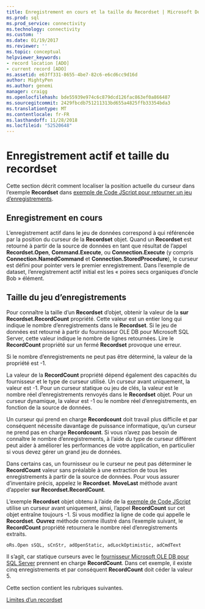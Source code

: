 ```yaml
---
title: Enregistrement en cours et la taille du Recordset | Microsoft Docs
ms.prod: sql
ms.prod_service: connectivity
ms.technology: connectivity
ms.custom: ''
ms.date: 01/19/2017
ms.reviewer: ''
ms.topic: conceptual
helpviewer_keywords:
- record location [ADO]
- current record [ADO]
ms.assetid: e63ff331-8655-4be7-82c6-e6cd6cc9d16d
author: MightyPen
ms.author: genemi
manager: craigg
ms.openlocfilehash: bde55939e974c6c879dcd126fac863ef0a866487
ms.sourcegitcommit: 2429fbcdb751211313bd655a4825ffb33354bda3
ms.translationtype: MT
ms.contentlocale: fr-FR
ms.lasthandoff: 11/28/2018
ms.locfileid: "52520648"
---
```

# <a name="current-record-and-size-of-recordset"></a>Enregistrement actif et taille du recordset
Cette section décrit comment localiser la position actuelle du curseur dans l’exemple **Recordset** dans [exemple de Code JScript pour retourner un jeu d’enregistrements](../../../ado/guide/data/jscript-code-example-to-return-a-recordset.md).  
  
## <a name="current-record"></a>Enregistrement en cours  
 L’enregistrement actif dans le jeu de données correspond à qui référencée par la position du curseur de la **Recordset** objet. Quand un **Recordset** est retourné à partir de la source de données en tant que résultat de l’appel **Recordset.Open**, **Command.Execute**, ou **Connection.Execute**  (y compris **Connection.NamedCommand** et **Connection.StoredProcedure**), le curseur est défini pour pointer vers le premier enregistrement. Dans l’exemple de dataset, l’enregistrement actif initial est les « poires secs organiques d’oncle Bob » élément.  
  
## <a name="size-of-recordset"></a>Taille du jeu d’enregistrements  
 Pour connaître la taille d’un **Recordset** d’objet, obtenir la valeur de la **sur Recordset.RecordCount** propriété. Cette valeur est un entier long qui indique le nombre d’enregistrements dans le **Recordset**. Si le jeu de données est retourné à partir du fournisseur OLE DB pour Microsoft SQL Server, cette valeur indique le nombre de lignes retournées. Lire le **RecordCount** propriété sur un fermé **Recordset** provoque une erreur.  
  
 Si le nombre d’enregistrements ne peut pas être déterminé, la valeur de la propriété est -1.  
  
 La valeur de la **RecordCount** propriété dépend également des capacités du fournisseur et le type de curseur utilisé. Un curseur avant uniquement, la valeur est -1. Pour un curseur statique ou jeu de clés, la valeur est le nombre réel d’enregistrements renvoyés dans le **Recordset** objet. Pour un curseur dynamique, la valeur est -1 ou le nombre réel d’enregistrements, en fonction de la source de données.  
  
 Un curseur qui prend en charge **Recordcount** doit travail plus difficile et par conséquent nécessite davantage de puissance informatique, qu’un curseur ne prend pas en charge **Recordcount**. Si vous n’avez pas besoin de connaître le nombre d’enregistrements, à l’aide du type de curseur différent peut aider à améliorer les performances de votre application, en particulier si vous devez gérer un grand jeu de données.  
  
 Dans certains cas, un fournisseur ou le curseur ne peut pas déterminer le **RecordCount** valeur sans préalable à une extraction de tous les enregistrements à partir de la source de données. Pour vous assurer d’inventaire précis, appelez le **Recordset**. **MoveLast** méthode avant d’appeler **sur Recordset.RecordCount**.  
  
 L’exemple **Recordset** objet obtenu à l’aide de la [exemple de Code JScript](../../../ado/guide/data/jscript-code-example-to-return-a-recordset.md) utilise un curseur avant uniquement, ainsi, l’appel **RecordCount** sur cet objet entraîne toujours -1. Si vous modifiez la ligne de code qui appelle le **Recordset**. **Ouvrez** méthode comme illustré dans l’exemple suivant, le **RecordCount** propriété retournera le nombre réel d’enregistrements extraits.  
  
```  
oRs.Open sSQL, sCnStr, adOpenStatic, adLockOptimistic, adCmdText   
```  
  
 Il s’agit, car statique curseurs avec le [fournisseur Microsoft OLE DB pour SQL Server](../../../ado/guide/appendixes/microsoft-ole-db-provider-for-sql-server.md) prennent en charge **RecordCount**. Dans cet exemple, il existe cinq enregistrements et par conséquent **RecordCount** doit céder la valeur 5.  
  
 Cette section contient les rubriques suivantes.  
  
 [Limites d’un recordset](../../../ado/guide/data/boundaries-of-a-recordset.md)
